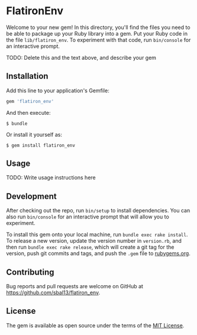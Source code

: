 # FlatironEnv

Welcome to your new gem! In this directory, you'll find the files you need to be able to package up your Ruby library into a gem. Put your Ruby code in the file `lib/flatiron_env`. To experiment with that code, run `bin/console` for an interactive prompt.

TODO: Delete this and the text above, and describe your gem

## Installation

Add this line to your application's Gemfile:

```ruby
gem 'flatiron_env'
```

And then execute:

    $ bundle

Or install it yourself as:

    $ gem install flatiron_env

## Usage

TODO: Write usage instructions here

## Development

After checking out the repo, run `bin/setup` to install dependencies. You can also run `bin/console` for an interactive prompt that will allow you to experiment.

To install this gem onto your local machine, run `bundle exec rake install`. To release a new version, update the version number in `version.rb`, and then run `bundle exec rake release`, which will create a git tag for the version, push git commits and tags, and push the `.gem` file to [rubygems.org](https://rubygems.org).

## Contributing

Bug reports and pull requests are welcome on GitHub at https://github.com/sbal13/flatiron_env.

## License

The gem is available as open source under the terms of the [MIT License](https://opensource.org/licenses/MIT).
